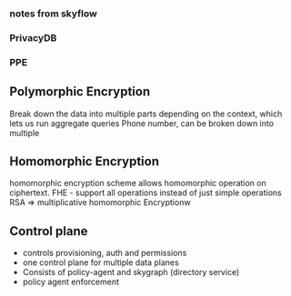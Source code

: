 ### notes from skyflow

### PrivacyDB
### PPE

## Polymorphic Encryption

Break down the data into multiple parts depending on the context, which lets us run aggregate queries
Phone number, can be broken down into multiple

## Homomorphic Encryption
homomorphic encryption scheme allows homomorphic operation on ciphertext.
FHE - support all operations instead of just simple operations
RSA => multiplicative homomorphic Encryptionw

## Control plane
- controls provisioning, auth and permissions
- one control plane for multiple data planes
- Consists of policy-agent and skygraph (directory service)
- policy agent enforcement